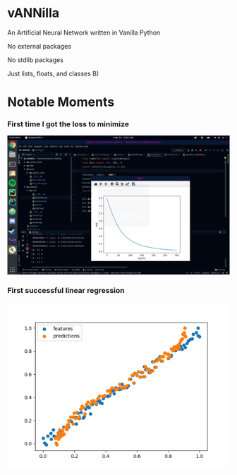 # vANNilla
An Artificial Neural Network written in Vanilla Python

No external packages

No stdlib packages

Just lists, floats, and classes B)

# Notable Moments
### First time I got the loss to minimize
![](images/first_loss_minimization.png)
### First successful linear regression
![](images/linear_regression_accuracy.png)
